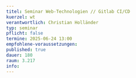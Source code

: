 ```yaml
---
titel: Seminar Web-Technologien // Gitlab CI/CD
kuerzel: wt
verantwortlich: Christian Holländer
typ: seminar
pflicht: false
termine: 2025-06-24 13:00
empfohlene-voraussetzungen: 
published: true
dauer: 180
raum: 3.217
info: 
---
```



<!--## Infos und Material unter [Einführung in Rust](https://th-koeln.github.io/mi-master-wtw/workshops/2024/Rust/index/)-->

